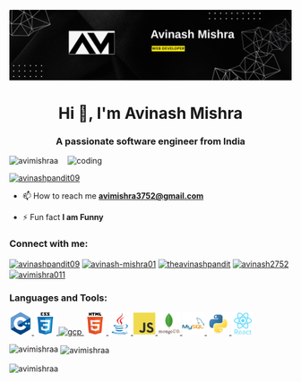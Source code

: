 ![logo](https://github.com/avimishraa/avimishraa/blob/main/Black%20and%20Yellow%20Web%20Developer%20LinkedIn%20Banner.png)
<h1 align="center">Hi 👋, I'm Avinash Mishra</h1>
<h3 align="center">A passionate software engineer from India</h3>
<img align="right" alt="coding" width="400" src="https://user-images.githubusercontent.com/55389276/140866485-8fb1c876-9a8f-4d6a-98dc-08c4981eaf70.gif">


<p align="left"> <img src="https://komarev.com/ghpvc/?username=avimishraa&label=Profile%20views&color=0e75b6&style=flat" alt="avimishraa" /> </p>

<p align="left"> <a href="https://twitter.com/avinashpandit09" target="blank"><img src="https://img.shields.io/twitter/follow/avinashpandit09?logo=twitter&style=for-the-badge" alt="avinashpandit09" /></a> </p>

- 📫 How to reach me **avimishra3752@gmail.com**

- ⚡ Fun fact **I am Funny**

<h3 align="left">Connect with me:</h3>
<p align="left">
<a href="https://twitter.com/avinashpandit09" target="blank"><img align="center" src="https://raw.githubusercontent.com/rahuldkjain/github-profile-readme-generator/master/src/images/icons/Social/twitter.svg" alt="avinashpandit09" height="30" width="40" /></a>
<a href="https://linkedin.com/in/avinash-mishra01" target="blank"><img align="center" src="https://raw.githubusercontent.com/rahuldkjain/github-profile-readme-generator/master/src/images/icons/Social/linked-in-alt.svg" alt="avinash-mishra01" height="30" width="40" /></a>
<a href="https://instagram.com/theavinashpandit" target="blank"><img align="center" src="https://raw.githubusercontent.com/rahuldkjain/github-profile-readme-generator/master/src/images/icons/Social/instagram.svg" alt="theavinashpandit" height="30" width="40" /></a>
<a href="https://www.codechef.com/users/avinash2752" target="blank"><img align="center" src="https://cdn.jsdelivr.net/npm/simple-icons@3.1.0/icons/codechef.svg" alt="avinash2752" height="30" width="40" /></a>
<a href="https://www.leetcode.com/avimishra011" target="blank"><img align="center" src="https://raw.githubusercontent.com/rahuldkjain/github-profile-readme-generator/master/src/images/icons/Social/leet-code.svg" alt="avimishra011" height="30" width="40" /></a>
</p>

<h3 align="left">Languages and Tools:</h3>
<p align="left"> <a href="https://www.w3schools.com/cpp/" target="_blank" rel="noreferrer"> <img src="https://raw.githubusercontent.com/devicons/devicon/master/icons/cplusplus/cplusplus-original.svg" alt="cplusplus" width="40" height="40"/> </a> <a href="https://www.w3schools.com/css/" target="_blank" rel="noreferrer"> <img src="https://raw.githubusercontent.com/devicons/devicon/master/icons/css3/css3-original-wordmark.svg" alt="css3" width="40" height="40"/> </a> <a href="https://cloud.google.com" target="_blank" rel="noreferrer"> <img src="https://www.vectorlogo.zone/logos/google_cloud/google_cloud-icon.svg" alt="gcp" width="40" height="40"/> </a> <a href="https://www.w3.org/html/" target="_blank" rel="noreferrer"> <img src="https://raw.githubusercontent.com/devicons/devicon/master/icons/html5/html5-original-wordmark.svg" alt="html5" width="40" height="40"/> </a> <a href="https://www.java.com" target="_blank" rel="noreferrer"> <img src="https://raw.githubusercontent.com/devicons/devicon/master/icons/java/java-original.svg" alt="java" width="40" height="40"/> </a> <a href="https://developer.mozilla.org/en-US/docs/Web/JavaScript" target="_blank" rel="noreferrer"> <img src="https://raw.githubusercontent.com/devicons/devicon/master/icons/javascript/javascript-original.svg" alt="javascript" width="40" height="40"/> </a> <a href="https://www.mongodb.com/" target="_blank" rel="noreferrer"> <img src="https://raw.githubusercontent.com/devicons/devicon/master/icons/mongodb/mongodb-original-wordmark.svg" alt="mongodb" width="40" height="40"/> </a> <a href="https://www.mysql.com/" target="_blank" rel="noreferrer"> <img src="https://raw.githubusercontent.com/devicons/devicon/master/icons/mysql/mysql-original-wordmark.svg" alt="mysql" width="40" height="40"/> </a> <a href="https://www.python.org" target="_blank" rel="noreferrer"> <img src="https://raw.githubusercontent.com/devicons/devicon/master/icons/python/python-original.svg" alt="python" width="40" height="40"/> </a> <a href="https://reactjs.org/" target="_blank" rel="noreferrer"> <img src="https://raw.githubusercontent.com/devicons/devicon/master/icons/react/react-original-wordmark.svg" alt="react" width="40" height="40"/> </a> </p>

<p><img align="left" src="https://github-readme-stats.vercel.app/api/top-langs?username=avimishraa&show_icons=true&locale=en&layout=compact" alt="avimishraa" /></p>

<p>&nbsp;<img align="center" src="https://github-readme-stats.vercel.app/api?username=avimishraa&show_icons=true&locale=en" alt="avimishraa" /></p>

<p><img align="center" src="https://github-readme-streak-stats.herokuapp.com/?user=avimishraa&" alt="avimishraa" /></p>
